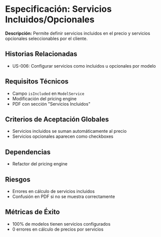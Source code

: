 # Especificación: Servicios Incluidos/Opcionales

**Descripción:**
Permite definir servicios incluidos en el precio y servicios opcionales seleccionables por el cliente.

## Historias Relacionadas
- US-006: Configurar servicios como incluidos u opcionales por modelo

## Requisitos Técnicos
- Campo `isIncluded` en `ModelService`
- Modificación del pricing engine
- PDF con sección "Servicios Incluidos"

## Criterios de Aceptación Globales
- Servicios incluidos se suman automáticamente al precio
- Servicios opcionales aparecen como checkboxes

## Dependencias
- Refactor del pricing engine

## Riesgos
- Errores en cálculo de servicios incluidos
- Confusión en PDF si no se muestra correctamente

## Métricas de Éxito
- 100% de modelos tienen servicios configurados
- 0 errores en cálculo de precios por servicios
